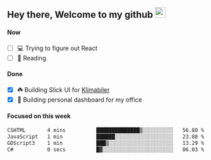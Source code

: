 ## Hey there, Welcome to my github <img src="https://media.giphy.com/media/hvRJCLFzcasrR4ia7z/giphy.gif" width="25px">

#### Now
- [ ] 💻 Trying to figure out React
- [ ] 📕 Reading

#### Done
- [x] ☘️ Building Slick UI for [Klimabiler](https://klimabiler.dk)
- [x] 🚀 Building personal dashboard for my office
 
 #### Focused on this week
<!--START_SECTION:waka-->

```txt
CSHTML       4 mins          ██████████████▒░░░░░░░░░░   56.80 %
JavaScript   1 min           ██████░░░░░░░░░░░░░░░░░░░   23.88 %
GDScript3    1 min           ███▒░░░░░░░░░░░░░░░░░░░░░   13.29 %
C#           0 secs          █▓░░░░░░░░░░░░░░░░░░░░░░░   06.03 %
```

<!--END_SECTION:waka-->

